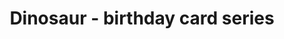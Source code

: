 ---
layout: posts
title: Dinosaur - birthday card series
image: "img/content/2014-04-16-dino-<!--size-->.png"
image_large: "/img/content/2014-04-16-dino-960x640.png"
---